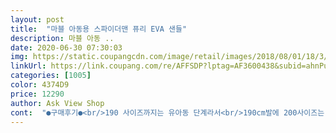 ```yaml
---
layout: post 
title:  "마블 아동용 스파이더맨 퓨리 EVA 샌들" 
description: 마블 아동 ..
date: 2020-06-30 07:30:03 
img: https://static.coupangcdn.com/image/retail/images/2018/08/01/18/3/a7d4e177-85a7-4832-91af-8c4a4176bdad.jpg 
linkUrl: https://link.coupang.com/re/AFFSDP?lptag=AF3600438&subid=ahnPublicAsk&pageKey=116816127&itemId=349755165&vendorItemId=3852999609&traceid=V0-113-5f8645934f4d083d 
categories: [1005] 
color: 4374D9 
price: 12290 
author: Ask View Shop 
cont:  "●구매후기●<br/>190 사이즈까지는 유아동 단계라서<br/>190cm발에 200사이즈는 일단 큽니다.<br/><br/>190cm발은 그냥 190으로 사세요.<br/><br/>190은 확실히 좀 더 크긴하지만 그래도 걷는거 보니 불편해 보이진 않았어요.<br/><br/>200 이후 사이즈 구입하시는 분들은<br/>4살아들래미 160이구요 여유롭게 딱 맞았어요<br/>가성비 넘 좋은대요??<br/>감사합니다<br/>그 아래 사이즈 구입하시는 분들은 작게 나왔다는 후기가 있으니<br/>급하게 걷거나 뛰니까 앞쪽 밴드에서 발이 빠져<br/>내년까지 신기려고 keep하긴 했는데,<br/>내년에나 신겨야ㅠ<br/>너무 크네요.<br/><br/>누구는 작게 나왔다, 누구는 크게 나왔다 후기가 다른데,<br/>만족해요.<br/><br/>물놀이때 신기면 벗겨질것같아서 올해는 대충 신기고<br/>발 190cm인 아들(6세) 200사이즈 샀는데<br/>발목에만 신발이 걸려있게되는 모양이 돼요.<br/><br/>벨크로 많이 조이면 벗겨지진 않지만<br/>신발 많이 큰데요?<br/>신발 바닥 자체가 큰거기때문에<br/>신발이 확 커지는것 같아요.<br/><br/>아이도 신발 젖어도 상관없으니 물 웅덩이쪽에서 점프도 하고<br/>암튼 저렴한 가격에 한철 신을 여름 신발로 만족합니다.<br/><br/>왕복 택배비 아까워서 그냥 대충 신기다<br/>이 상품 180은 딱 맞아서 혹시라도 발가락이 아플까봐.<br/>.<br/> (앞에 둥근 부분에 닿으면 ) 190으로 신겼네요<br/>일단 200이 넘어가면 초등단계 사이즈로 들어가서<br/>작게 나왔다는 후기가 있는게 아닌가 싶어요.<br/><br/>장마시작이라 새벽배송으로 받아서 바로 신겼는데<br/>저렴 제품 아닙니다<br/>정사이즈로 구입하시면 될것같고<br/>제가 여러번 신발을 사본 결과<br/>질 좋고 동영상 보시면 아시겠지만<br/>짱짱한 느낌? 발 편하대요<br/>큰 사이즈로 구입하시면 되는것같아요.<br/><br/>현재 운동화 180 신는데<br/>" 
---
```

